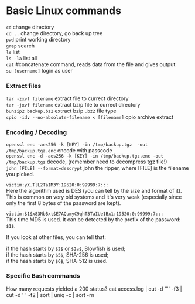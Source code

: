 # Basic Linux commands 

`cd` change directory </br>
`cd ..` change directory, go back up tree  </br>
`pwd` print working directory  </br>
`grep` search  </br>
 `ls` list  </br>
`ls -la` list all  </br>
`cat` #concatenate command, reads data from the file and gives output  </br>
`su [username]` login as user </br>

### Extract files
`tar -zxvf filename` extract file to currect directory  </br>
`tar -jxvf filename` extract bzip file to currect directory  </br>
`bunzip2 backup.bz2` extract bzip `.bz2` file type  </br>
`cpio -idv --no-absolute-filename < [filename]` cpio archive extract </br> 

### Encoding / Decoding 
`openssl enc -aes256 -k [KEY] -in /tmp/backup.tgz  -out /tmp/backup.tgz.enc` encode with passcode </br>
`openssl enc -d -aes256 -k [KEY] -in /tmp/backup.tgz.enc -out /tmp/backup.tgz` decode, (remember need to decompress tgz file!) </br> 
`john [FILE] --format=descrypt` john the ripper, where [FILE] is the filename you picked.

```victim:yX.TlL2TaIM3Y:19520:0:99999:7:::``` </br>
Here the algorithm used is DES (you can tell by the size and format of it).  </br>
This is common on very old systems and it's very weak (especially since only the first 8 bytes of the password are kept).  </br>

```victim:$1$x83NbBxt$E7AQumyC9qhT3TaIUe1Bx1:19520:0:99999:7:::```</br>
This time MD5 is used. It can be detected by the prefix of the password: `$1$`. </br>

If you look at other files, you can tell that: </br>

if the hash starts by `$2$` or `$2a$`, Blowfish is used; </br>
if the hash starts by `$5$`, SHA-256 is used;</br>
if the hash starts by `$6$`, SHA-512 is used.</br>

### Specific Bash commands 
How many requests yielded a 200 status?
cat access.log | cut -d '"' -f3 | cut -d ' ' -f2 | sort | uniq -c | sort -rn 
